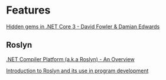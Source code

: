# Features

[Hidden gems in .NET Core 3 - David Fowler & Damian Edwards](https://www.youtube.com/watch?v=xdSSH63IZZc)

## Roslyn

[.NET Compiler Platform (a.k.a Roslyn) - An Overview](https://www.dotnetcurry.com/csharp/1258/dotnet-platform-compiler-roslyn-overview)

[Introduction to Roslyn and its use in program development](https://sergvasiliev.medium.com/introduction-to-roslyn-and-its-use-in-program-development-bce2043fc45d)
